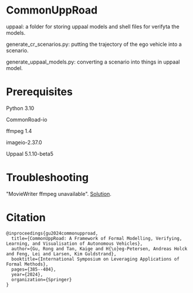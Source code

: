 # CommonUppRoad
uppaal: a folder for storing uppaal models and shell files for verifyta the models.

generate_cr_scenarios.py: putting the trajectory of the ego vehicle into a scenario.

generate_uppaal_models.py: converting a scenario into things in uppaal model.

# Prerequisites
Python 3.10

CommonRoad-io

ffmpeg 1.4

imageio-2.37.0

Uppaal 5.1.10-beta5

# Troubleshooting
"MovieWriter ffmpeg unavailable". [Solution](https://stackoverflow.com/questions/60033397/moviewriter-ffmpeg-unavailable-trying-to-use-class-matplotlib-animation-pillo).

# Citation
```
@inproceedings{gu2024commonupproad,
  title={CommonUppRoad: A Framework of Formal Modelling, Verifying, Learning, and Visualisation of Autonomous Vehicles},
  author={Gu, Rong and Tan, Kaige and H{\o}eg-Petersen, Andreas Holck and Feng, Lei and Larsen, Kim Guldstrand},
  booktitle={International Symposium on Leveraging Applications of Formal Methods},
  pages={385--404},
  year={2024},
  organization={Springer}
}
```
